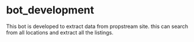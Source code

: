 # bot_development
This bot is developed to extract data from propstream site. this can search from all locations and extract all the listings.

